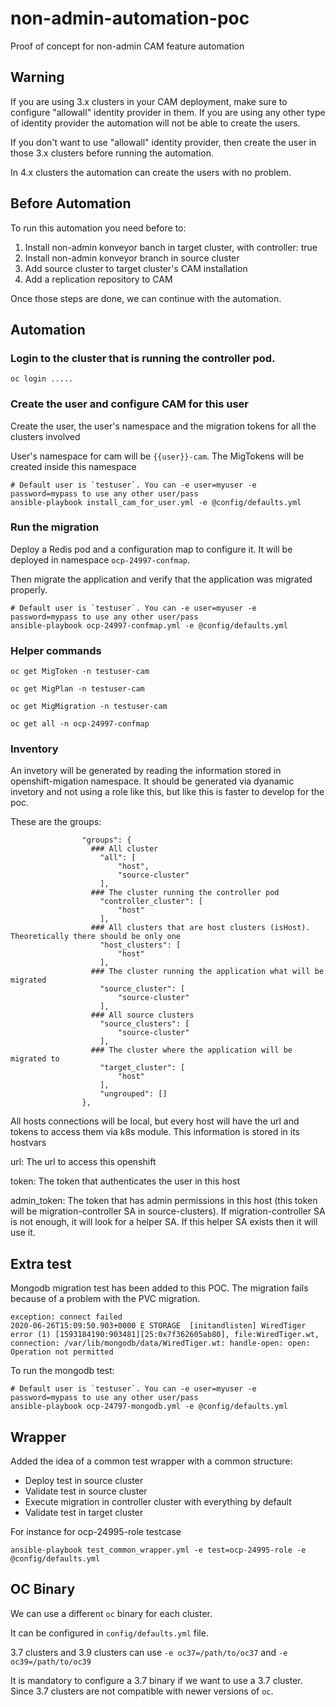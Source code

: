 # non-admin-automation-poc
Proof of concept for non-admin CAM feature automation


## Warning

If you are using 3.x clusters in your CAM deployment, make sure to configure "allowall" identity provider in them. If you are using any other type of identity provider the  automation will not be able to create the users. 

If you don't want to use "allowall" identity provider, then create the user in those 3.x clusters before running the automation.

In 4.x clusters the automation can create the users with no problem.

## Before Automation

To run this automation you need before to:

1. Install non-admin konveyor banch in target cluster, with controller: true
2. Install non-admin konveyor branch in source cluster
3. Add source cluster to target cluster's CAM installation
4. Add a replication repository to CAM

Once those steps are done, we can continue with the automation.

## Automation


### Login to the cluster that is running the controller pod.

```
oc login .....
```

### Create the user and configure CAM for this user

Create the user, the user's namespace and the migration tokens for all the clusters involved

User's namespace for cam will be `{{user}}-cam`. The MigTokens will be created inside this namespace

``` 
# Default user is `testuser`. You can -e user=myuser -e password=mypass to use any other user/pass
ansible-playbook install_cam_for_user.yml -e @config/defaults.yml
``` 


### Run the migration

Deploy a Redis pod and a configuration map to configure it. It will be deployed in namespace `ocp-24997-confmap`.

Then migrate the application and verify that the application was migrated properly.


``` 
# Default user is `testuser`. You can -e user=myuser -e password=mypass to use any other user/pass
ansible-playbook ocp-24997-confmap.yml -e @config/defaults.yml
``` 


### Helper commands

```
oc get MigToken -n testuser-cam
```

```
oc get MigPlan -n testuser-cam
```

```
oc get MigMigration -n testuser-cam
```

```
oc get all -n ocp-24997-confmap
```

### Inventory

An invetory will be generated by reading the information stored in openshift-migation namespace. It should be generated via dyanamic invetory and not using a role like this, but like this is faster to develop for the poc.

These are the groups:
```
                "groups": {
                  ### All cluster
                    "all": [
                        "host", 
                        "source-cluster"
                    ], 
                  ### The cluster running the controller pod
                    "controller_cluster": [
                        "host"
                    ], 
                  ### All clusters that are host clusters (isHost). Theoretically there should be only one
                    "host_clusters": [
                        "host"
                    ], 
                  ### The cluster running the application what will be migrated
                    "source_cluster": [
                        "source-cluster"
                    ], 
                  ### All source clusters
                    "source_clusters": [
                        "source-cluster"
                    ], 
                  ### The cluster where the application will be migrated to
                    "target_cluster": [
                        "host"
                    ], 
                    "ungrouped": []
                }, 

```

All hosts connections will be local, but every host will have the url and tokens to access them via k8s module. This information is stored in its hostvars

url: The url to access this openshift

token: The token that authenticates the user in this host

admin_token: The token that has admin permissions in this host (this token will be migration-controller SA in source-clusters). If migration-controller SA is not enough, it will look for a helper SA. If this helper SA exists then it will use it.


## Extra test

Mongodb migration test has been added to this POC. The migration fails because of a problem with the PVC migration.

```
exception: connect failed
2020-06-26T15:09:50.903+0000 E STORAGE  [initandlisten] WiredTiger error (1) [1593184190:903481][25:0x7f362605ab80], file:WiredTiger.wt, connection: /var/lib/mongodb/data/WiredTiger.wt: handle-open: open: Operation not permitted

```

To run the mongodb test:

``` 
# Default user is `testuser`. You can -e user=myuser -e password=mypass to use any other user/pass
ansible-playbook ocp-24797-mongodb.yml -e @config/defaults.yml
``` 

## Wrapper

Added the idea of a common test wrapper with a common structure:

- Deploy test in source cluster
- Validate test in source cluster
- Execute migration in controller cluster with everything by default
- Validate test in target cluster


For instance for ocp-24995-role testcase

```
ansible-playbook test_common_wrapper.yml -e test=ocp-24995-role -e @config/defaults.yml
```

## OC Binary

We can use a different `oc` binary for each cluster.

It can be configured in `config/defaults.yml` file.

3.7 clusters and 3.9 clusters can use `-e oc37=/path/to/oc37` and `-e oc39=/path/to/oc39`

It is mandatory to configure a 3.7 binary if we want to use a 3.7 cluster. Since 3.7 clusters are not compatible with newer versions of `oc`.
